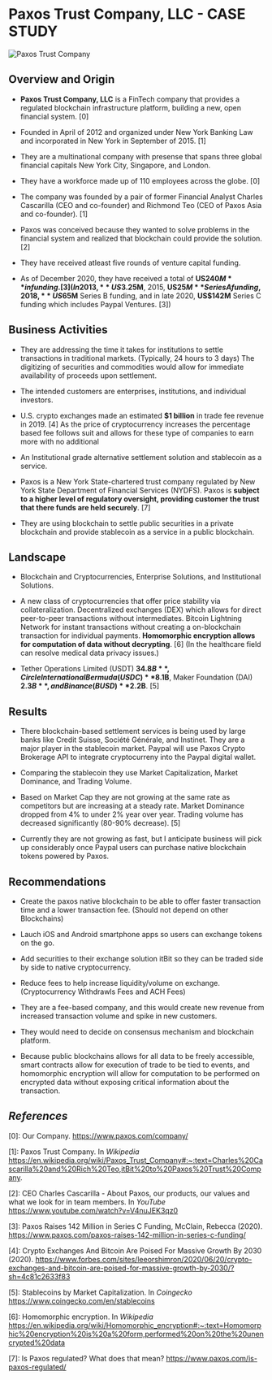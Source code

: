 # Paxos Trust Company, LLC - **CASE STUDY**

![Paxos Trust Company](https://www.paxos.com/wp-content/uploads/2019/01/paxos-logo.svg)


## **Overview and Origin**
<!-- Name of company? -->
* **Paxos Trust Company, LLC** is a FinTech company that provides a regulated blockchain infrastructure platform, building a new, open financial system. [0]

<!-- When was the company incorporated? -->
* Founded in April of 2012 and organized under New York Banking Law and incorporated in New York in September of 2015. [1]

* They are a multinational company with presense that spans three global financial capitals New York City, Singapore, and London.

* They have a workforce made up of 110 employees across the globe. [0]

<!-- Who are the founders of the company? -->
* The company was founded by a pair of former Financial Analyst Charles Cascarilla (CEO and co-founder) and Richmond Teo (CEO of Paxos Asia and co-founder). [1]

<!-- How did the idea for the company (or project) come about? -->
* Paxos was conceived because they wanted to solve problems in the financial system and realized that blockchain could provide the solution. [2]

<!-- How is the company funded? -->
* They have received atleast five rounds of venture capital funding.

<!-- How much funding have they received? -->
*  As of December 2020, they have received a total of **US$240M** in funding. [3]  (In 2013, **US$3.25M**, 2015, **US$25M** Series A funding, 2018, **US$65M** Series B funding, and in late 2020, **US$142M** Series C funding which includes Paypal Ventures. [3])

## **Business Activities**
<!-- What specific financial problem is the company or project trying to solve? -->
* They are addressing the time it takes for institutions to settle transactions in traditional markets.  (Typically, 24 hours to 3 days) The digitizing of securities and commodities would allow for immediate availability of proceeds upon settlement.
<!-- Who is the company's intended customer? -->
*  The intended customers are enterprises, institutions, and individual investors.
<!-- Is there any information about the market size of this set of customers? -->
*   U.S. crypto exchanges made an estimated **$1 billion** in trade fee revenue in 2019. [4]  As the price of cryptocurrency increases the percentage based fee follows suit and allows for these type of companies to earn more with no additional
<!-- What solution does this company offer that their competitors do not or cannot offer? -->
*   An Institutional grade alternative settlement solution and stablecoin as a service.
<!-- What is the unfair advantage they utilize? -->
*  Paxos is a New York State-chartered trust company regulated by New York State Department of Financial Services (NYDFS).  Paxos is **subject to a higher level of regulatory oversight, providing customer the trust that there funds are held securely**. [7]
<!-- Which technologies are they currently using, and how are they implementing them? -->
*  They are using blockchain to settle public securities in a private blockchain and provide stablecoin as a service in a public blockchain.  

## **Landscape**
<!-- What domain of the financial industry is the company in? -->
* Blockchain and Cryptocurrencies, Enterprise Solutions, and Institutional Solutions.

<!-- What have been the major trends and innovations of this domain over the last 5-10 years? -->
* A new class of cryptocurrencies that offer price stability via collateralization.  Decentralized exchanges (DEX) which allows for direct peer-to-peer transactions without intermediates.  Bitcoin Lightning Network for instant transactions without creating a on-blockchain transaction for individual payments.  **Homomorphic encryption allows for computation of data without decrypting**. [6]  (In the healthcare field can resolve medical data privacy issues.)

<!-- What are the other major companies in this domain? -->
* Tether Operations Limited (USDT) **$34.8B**, Circle International Bermuda (USDC) **$8.1B**, Maker Foundation (DAI) **$2.3B**, and Binance (BUSD) **$2.2B**. [5]

## **Results**
<!-- What has been the business impact of this company so far? -->
* There blockchain-based settlement services is being used by large banks like Credit Suisse, Société Générale, and Instinet.  They are a major player in the stablecoin market.  Paypal will use Paxos Crypto Brokerage API to integrate cryptocurreny into the Paypal digital wallet.

<!-- What are some of the core metrics that companies in this domain use to measure success? -->
* Comparing the stablecoin they use Market Capitalization, Market Dominance, and Trading Volume.

<!-- How is your company performing, based on these metrics? -->
* Based on Market Cap they are not growing at the same rate as competitors but are increasing at a steady rate.  Market Dominance dropped from 4% to under 2% year over year.  Trading volume has decreased significantly (80-90% decrease). [5]

<!-- How is your company performing relative to competitors in the same domain? -->
* Currently they are not growing as fast, but I anticipate business will pick up considerably once Paypal users can purchase native blockchain tokens powered by Paxos.

## **Recommendations**
<!-- If you were to advise the company, what products or services would you suggest they offer? -->
* Create the paxos native blockchain to be able to offer faster transaction time and a lower transaction fee.  (Should not depend on other Blockchains)

* Lauch iOS and Android smartphone apps so users can exchange tokens on the go. 

* Add securities to their exchange solution itBit so they can be traded side by side to native cryptocurrency.

* Reduce fees to help increase liquidity/volume on exchange. (Cryptocurrency Withdrawls Fees and ACH Fees)

<!-- Why do you think that offering this product or service would benefit the company? -->
* They are a fee-based company, and this would create new revenue from increased transaction volume and spike in new customers.

<!-- What technologies would this additional product or service utilize? -->
* They would need to decide on consensus mechanism and blockchain platform.

<!-- Why are these technologies appropriate for your solution? -->
* Because public blockchains allows for all data to be freely accessible, smart contracts allow for execution of trade to be tied to events, and homomorphic encryption will allow for computation to be performed on encrypted data without exposing critical information about the transaction.

## *References*
[0]: Our Company. <https://www.paxos.com/company/>

[1]: Paxos Trust Company. In *Wikipedia* <https://en.wikipedia.org/wiki/Paxos_Trust_Company#:~:text=Charles%20Cascarilla%20and%20Rich%20Teo,itBit%20to%20Paxos%20Trust%20Company>.

[2]: CEO Charles Cascarilla - About Paxos, our products, our values and what we look for in team members.  In *YouTube* <https://www.youtube.com/watch?v=V4nuJEK3qz0>

[3]: Paxos Raises 142 Million in Series C Funding, McClain, Rebecca (2020). <https://www.paxos.com/paxos-raises-142-million-in-series-c-funding/>

[4]: Crypto Exchanges And Bitcoin Are Poised For Massive Growth By 2030 (2020). <https://www.forbes.com/sites/leeorshimron/2020/06/20/crypto-exchanges-and-bitcoin-are-poised-for-massive-growth-by-2030/?sh=4c81c2633f83>

[5]: Stablecoins by Market Capitalization. In *Coingecko* <https://www.coingecko.com/en/stablecoins>

[6]: Homomorphic encryption. In *Wikipedia* <https://en.wikipedia.org/wiki/Homomorphic_encryption#:~:text=Homomorphic%20encryption%20is%20a%20form,performed%20on%20the%20unencrypted%20data>

[7]: Is Paxos regulated?  What does that mean?  <https://www.paxos.com/is-paxos-regulated/>
